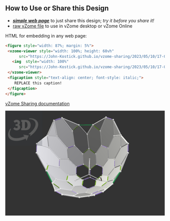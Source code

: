 
## How to Use or Share this Design

 - [***simple web page***](<https://John-Kostick.github.io/vzome-sharing/2023/05/10/17-07-58-Lavender-Apple-parbolahedron/>) to just share this design; *try it before you share it!*
 - [raw vZome file](<https://raw.githubusercontent.com/John-Kostick/vzome-sharing/main/2023/05/10/17-07-58-Lavender-Apple-parbolahedron/Lavender-Apple-parbolahedron.vZome>) to use in vZome desktop or vZome Online
 
 HTML for embedding in any web page:
 ```html
<figure style="width: 87%; margin: 5%">
  <vzome-viewer style="width: 100%; height: 60vh"
       src="https://John-Kostick.github.io/vzome-sharing/2023/05/10/17-07-58-Lavender-Apple-parbolahedron/Lavender-Apple-parbolahedron.vZome" >
    <img  style="width: 100%"
       src="https://John-Kostick.github.io/vzome-sharing/2023/05/10/17-07-58-Lavender-Apple-parbolahedron/Lavender-Apple-parbolahedron.png" >
  </vzome-viewer>
  <figcaption style="text-align: center; font-style: italic;">
     REPLACE this caption!
  </figcaption>
</figure>
 ```

[vZome Sharing documentation](https://vzome.github.io/vzome/sharing.html#how-it-works)

![Image](<Lavender-Apple-parbolahedron.png>)

